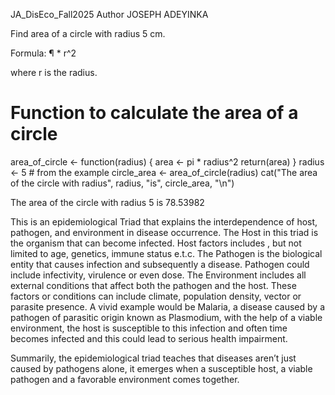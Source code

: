 JA_DisEco_Fall2025
Author
JOSEPH ADEYINKA

Find area of a circle with radius 5 cm.

Formula: ¶ * r^2

where r is the radius.

# Function to calculate the area of a circle
area_of_circle <- function(radius) {
  area <- pi * radius^2
  return(area)
}
radius <- 5 # from the example
circle_area <- area_of_circle(radius)
cat("The area of the circle with radius", radius, "is", circle_area, "\n")

The area of the circle with radius 5 is 78.53982 


This is an epidemiological Triad that explains the interdependence of host, pathogen, and environment in disease occurrence. The Host in this triad is the organism that can become infected. Host factors includes , but not limited to age, genetics, immune status e.t.c. The Pathogen is the biological entity that causes infection and subsequently a disease. Pathogen could include infectivity, virulence or even dose. The Environment includes all external conditions that affect both the pathogen and the host. These factors or conditions can include climate, population density, vector or parasite presence. A vivid example would be Malaria, a disease caused by a pathogen of parasitic origin known as Plasmodium, with the help of a viable environment, the host is susceptible to this infection and often time becomes infected and this could lead to serious health impairment.

Summarily, the epidemiological triad teaches that diseases aren’t just caused by pathogens alone, it emerges when a susceptible host, a viable pathogen and a favorable environment comes together.
